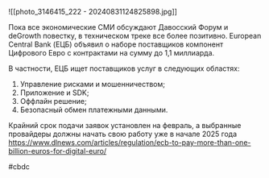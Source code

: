 
![[photo_3146415_222 - 20240831124825898.jpg]]

Пока все экономические СМИ обсуждают Давосский Форум и deGrowth повестку, в техническом треке все более позитивно. European Central Bank (ЕЦБ) объявил о наборе поставщиков компонент Цифрового Евро с контрактами на сумму до 1,1 миллиарда.

В частности, ЕЦБ ищет поставщиков услуг в следующих областях:
1. Управление рисками и мошенничеством;
2. Приложение и SDK;
3. Оффлайн решение;
4. Безопасный обмен платежными данными.

Крайний срок подачи заявок установлен на февраль, а выбранные провайдеры должны начать свою работу уже в начале 2025 года https://www.dlnews.com/articles/regulation/ecb-to-pay-more-than-one-billion-euros-for-digital-euro/

#cbdc